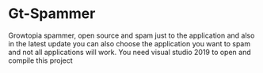 # Gt-Spammer
Growtopia spammer, open source and spam just to the application and also in the latest update you can also choose the application you want to spam and not all applications will work.
You need visual studio 2019 to open and compile this project
